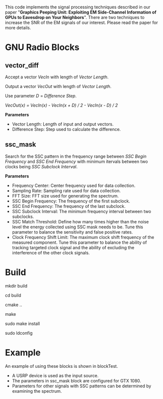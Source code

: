 This code implements the signal processing techniques described in our paper "**Graphics Peeping Unit: Exploiting EM Side-Channel Information of GPUs to Eavesdrop on Your Neighbors**". 
There are two techniques to increase the SNR of the EM signals of our interest. 
Please read the paper for more details. 

# GNU Radio Blocks
## vector_diff
Accept a vector *VecIn* with length of *Vector Length*.

Output a vector *VecOut* with length of *Vector Length*.

Use parameter *D* = *Difference Step*.

*VecOut(x) = VecIn(x) - VecIn(x + D) / 2 - VecIn(x - D) / 2*

**Parameters**

- Vector Length: Length of input and output vectors.
- Difference Step: Step used to calculate the difference.

## ssc_mask
Search for the SSC pattern in the frequency range between
*SSC Begin Frequency* and *SSC End Frequency* with minimum itervals
between two clocks being *SSC Subclock Interval*.

**Parameters**

- Frequency Center: Center frequency used for data collection.
- Sampling Rate: Sampling rate used for data collection.
- FFT Size: FFT size used for generating the spectrum.
- SSC Begin Frequency: The frequency of the first subclock.
- SSC End Frequency: The frequency of the last subclock.
- SSC Subclock Interval: The minimum frequency interval between two subclocks.
- SSC Match Threshold: Define how many times higher than the noise level the
  energy collected using SSC mask needs to be. Tune this parameter to balance
  the sensitivity and false positive rates.
- Clock Frequency Shift Limit: The maximum clock shift frequency of
  the measured component. Tune this parameter to balance the ability of
  tracking targeted clock signal and the ability of
  excluding the interference of the other clock signals.

# Build
mkdir build

cd build

cmake ..

make

sudo make install

sudo ldconfig

# Example 
An example of using these blocks is shown in blockTest.

- A USRP device is used as the input source.
- The parameters in ssc_mask block are configured for GTX 1080. 
- Parameters for other signals with SSC patterns can be determined by examining 
the spectrum.

